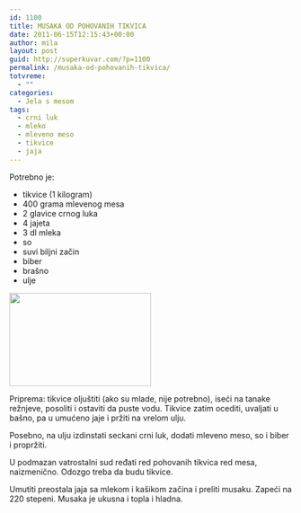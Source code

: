 ```yaml
---
id: 1100
title: MUSAKA OD POHOVANIH TIKVICA
date: 2011-06-15T12:15:43+00:00
author: mila
layout: post
guid: http://superkuvar.com/?p=1100
permalink: /musaka-od-pohovanih-tikvica/
totvreme:
  - ""
categories:
  - Jela s mesom
tags:
  - crni luk
  - mleko
  - mleveno meso
  - tikvice
  - jaja
---
```

Potrebno je:

  * tikvice (1 kilogram)
  * 400 grama mlevenog mesa
  * 2 glavice crnog luka
  * 4 jajeta
  * 3 dl mleka
  * so
  * suvi biljni začin
  * biber
  * brašno
  * ulje

<img class="alignnone size-full wp-image-1101" title="musakaatikvice" src="//superkuvar.com/wp-content/uploads/2011/06/musakaatikvice-e1308140056453.jpg" alt="" width="252" height="166" /> 

Priprema: tikvice oljuštiti (ako su mlade, nije potrebno), iseći na tanake režnjeve, posoliti i ostaviti da puste vodu. Tikvice zatim ocediti, uvaljati u bašno, pa u umućeno jaje i pržiti na vrelom ulju.

Posebno, na ulju izdinstati seckani crni luk, dodati mleveno meso, so i biber i propržiti.

U podmazan vatrostalni sud ređati red pohovanih tikvica red mesa, naizmenično. Odozgo treba da budu tikvice.

Umutiti preostala jaja sa mlekom i kašikom začina i preliti musaku. Zapeći na 220 stepeni. Musaka je ukusna i topla i hladna.